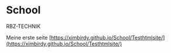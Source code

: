 # School
RBZ-TECHNIK

Meine erste seite [https://ximbirdy.github.io/School/Testhtmlsite/](https://ximbirdy.github.io/School/Testhtmlsite/)

